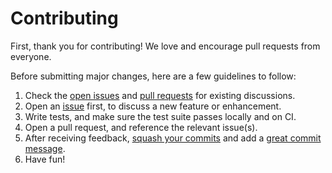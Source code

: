 # Contributing

First, thank you for contributing! We love and encourage pull requests from everyone.

Before submitting major changes, here are a few guidelines to follow:

1. Check the [open issues][issues] and [pull requests][prs] for existing discussions.
1. Open an [issue][issues] first, to discuss a new feature or enhancement.
1. Write tests, and make sure the test suite passes locally and on CI.
1. Open a pull request, and reference the relevant issue(s).
1. After receiving feedback, [squash your commits][squash] and add a [great commit message][message].
1. Have fun!

[issues]: https://github.com/HYY-yu/Sail/issues
[prs]: https://github.com/HYY-yu/Sail/pulls
[squash]: http://gitready.com/advanced/2009/02/10/squashing-commits-with-rebase.html
[message]: http://tbaggery.com/2008/04/19/a-note-about-git-commit-messages.html